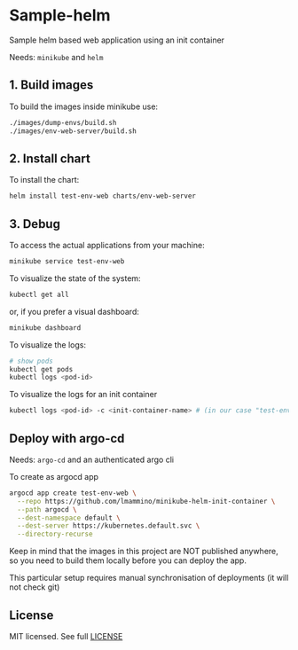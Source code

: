 # Sample-helm

Sample helm based web application using an init container

Needs: `minikube` and `helm`

## 1. Build images

To build the images inside minikube use:

```bash
./images/dump-envs/build.sh
./images/env-web-server/build.sh
```

## 2. Install chart

To install the chart:

```bash
helm install test-env-web charts/env-web-server
```

## 3. Debug

To access the actual applications from your machine:

```bash
minikube service test-env-web
```

To visualize the state of the system:

```bash
kubectl get all
```

or, if you prefer a visual dashboard:

```bash
minikube dashboard
```

To visualize the logs:

```bash
# show pods
kubectl get pods
kubectl logs <pod-id>
```

To visualize the logs for an init container

```bash
kubectl logs <pod-id> -c <init-container-name> # (in our case "test-env-web-init")
```

## Deploy with argo-cd

Needs: `argo-cd` and an authenticated argo cli

To create as argocd app

```bash
argocd app create test-env-web \
  --repo https://github.com/lmammino/minikube-helm-init-container \
  --path argocd \
  --dest-namespace default \
  --dest-server https://kubernetes.default.svc \
  --directory-recurse
```
Keep in mind that the images in this project are NOT published anywhere, so you need to build them locally before you can deploy the app. 

This particular setup requires manual synchronisation of deployments (it will not check git)

## License

MIT licensed. See full [LICENSE](LICENSE)

